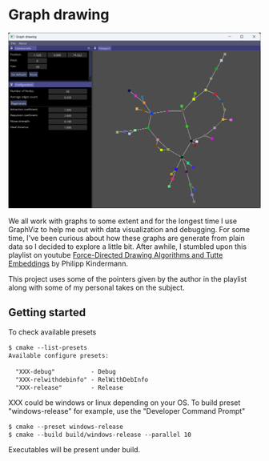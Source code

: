 # Graph drawing 

<img src="./assets/screenshot.png" alt="image_description">

We all work with graphs to some extent and for the longest time I use GraphViz to help me out with data visualization and debugging. For some time, I've been curious about how these graphs are generate from plain data so I decided to explore a little bit. After awhile, I stumbled upon this playlist on youtube [Force-Directed Drawing Algorithms and Tutte Embeddings](https://youtube.com/playlist?list=PLubYOWSl9mIvtnRjCCHP3wqNETTHYjQex&si=pG7m_77SKqmMq4Ey) by Philipp Kindermann.

This project uses some of the pointers given by the author in the playlist along with some of my personal takes on the subject.

## Getting started
To check available presets

```
$ cmake --list-presets
Available configure presets:

  "XXX-debug"          - Debug
  "XXX-relwithdebinfo" - RelWithDebInfo
  "XXX-release"        - Release
```

XXX could be windows or linux depending on your OS. To build preset "windows-release" for example, use the "Developer Command Prompt"
```
$ cmake --preset windows-release
$ cmake --build build/windows-release --parallel 10
```


Executables will be present under build.

